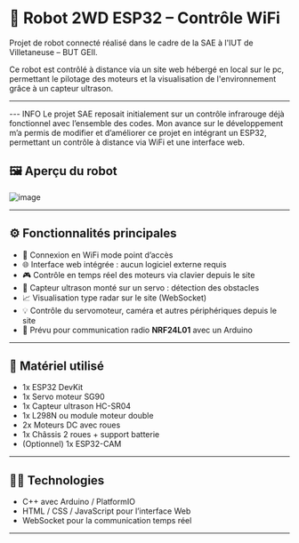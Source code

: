 # 🤖 Robot 2WD ESP32 – Contrôle WiFi

Projet de robot connecté réalisé dans le cadre de la SAE à l'IUT de Villetaneuse – BUT GEII.


Ce robot est contrôlé à distance via un site web hébergé en local sur le pc, permettant le pilotage des moteurs et la visualisation de l'environnement grâce à un capteur ultrason.

---


--- INFO 
Le projet SAE reposait initialement sur un contrôle infrarouge déjà fonctionnel avec l’ensemble des codes. Mon avance sur le développement m’a permis de modifier et d’améliorer ce projet en intégrant un ESP32, permettant un contrôle à distance via WiFi et une interface web.


## 🖼️ Aperçu du robot
![image](https://github.com/user-attachments/assets/e9dd20d9-d72d-47b8-8b69-963dcef16dba)

---

## ⚙️ Fonctionnalités principales

- 🔌 Connexion en WiFi mode point d’accès
- 🌐 Interface web intégrée : aucun logiciel externe requis
- 🎮 Contrôle en temps réel des moteurs via clavier depuis  le site
- 📡 Capteur ultrason monté sur un servo : détection des obstacles
- 📈 Visualisation type radar sur le site (WebSocket)
- 💡 Contrôle du servomoteur, caméra et autres périphériques depuis le site
- 📶 Prévu pour communication radio **NRF24L01** avec un Arduino

---

## 🧰 Matériel utilisé

- 1x ESP32 DevKit
- 1x Servo moteur SG90
- 1x Capteur ultrason HC-SR04
- 1x L298N ou module moteur double
- 2x Moteurs DC avec roues
- 1x Châssis 2 roues + support batterie
- (Optionnel) 1x ESP32-CAM

---

## 🧑‍💻 Technologies

- C++ avec Arduino / PlatformIO
- HTML / CSS / JavaScript pour l’interface Web
- WebSocket pour la communication temps réel


---


